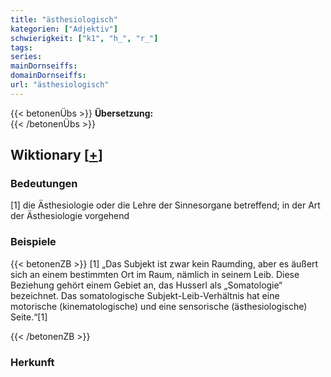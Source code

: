 ```yaml
---
title: "ästhesiologisch"
kategorien: ["Adjektiv"]
schwierigkeit: ["k1", "h_", "r_"]
tags:
series:
mainDornseiffs:
domainDornseiffs:
url: "ästhesiologisch"
---
```


{{< betonenÜbs >}}
**Übersetzung:**  
{{< /betonenÜbs >}}

## Wiktionary [[+](https://de.wiktionary.org/wiki/ästhesiologisch)]

### Bedeutungen
[1] die Ästhesiologie oder die Lehre der Sinnesorgane betreffend; in der Art der Ästhesiologie vorgehend  

### Beispiele
{{< betonenZB >}}
[1] „Das Subjekt ist zwar kein Raumding, aber es äußert sich an einem bestimmten Ort im Raum, nämlich in seinem Leib. Diese Beziehung gehört einem Gebiet an, das Husserl als „Somatologie“ bezeichnet. Das somatologische Subjekt-Leib-Verhältnis hat eine motorische (kinematologische) und eine sensorische (ästhesiologische) Seite.“[1]  

{{< /betonenZB >}}
### Herkunft
  


